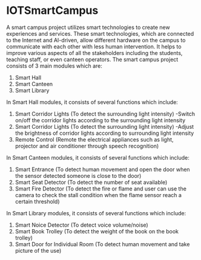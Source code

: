 # IOTSmartCampus
A smart campus project utilizes smart technologies to create new experiences and services. These smart technologies, which are connected to the Internet and AI-driven, allow different hardware on the campus to communicate with each other with less human intervention. It helps to improve various aspects of all the stakeholders including the students, teaching staff, or even canteen operators. The smart campus project consists of 3 main modules which are:

1. Smart Hall
2. Smart Canteen
3. Smart Library

In Smart Hall modules, it consists of several functions which include:
1. Smart Corridor Lights (To detect the surrounding light intensity) 
   -Switch on/off the corridor lights according to the surrounding light intensity
2. Smart Corridor Lights (To detect the surrounding light intensity) 
   -Adjust the brightness of corridor lights according to surrounding light intensity
3. Remote Control (Remote the electrical appliances such as light, projector and air conditioner through speech recognition)


In Smart Canteen modules, it consists of several functions which include:
1. Smart Entrance (To detect human movement and open the door when the sensor detected someone is close to the door)
2. Smart Seat Detector (To detect the number of seat available)
3. Smart Fire Detector (To detect the fire or flame and user can use the camera to check the stall condition when the flame sensor reach a certain threshold)


In Smart Library modules, it consists of several functions which include:
1. Smart Noice Detector (To detect voice volume/noise)
2. Smart Book Trolley (To detect the weight of the book on the book trolley)
3. Smart Door for Individual Room (To detect human movement and take picture of the use)
